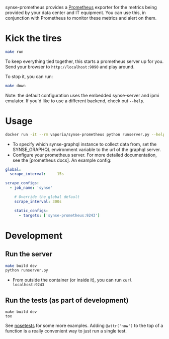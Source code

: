 synse-prometheus provides a [Prometheus][prometheus] exporter for the metrics being provided by your data center and IT equipment. You can use this, in conjunction with Prometheus to monitor these metrics and alert on them.

# Kick the tires

```bash
make run
```

To keep everything tied together, this starts a prometheus server up for you. Send your browser to `http://localhost:9090` and play around.

To stop it, you can run:

```bash
make down
```

Note: the default configuration uses the embedded synse-server and ipmi emulator. If you'd like to use a different backend, check out `--help`.

# Usage

```bash
docker run -it --rm vaporio/synse-prometheus python runserver.py --help
```

- To specify which synse-graphql instance to collect data from, set the SYNSE_GRAPHQL environment variable to the url of the graphql server.
- Configure your prometheus server. For more detailed documentation, see the [prometheus docs]. An example config:

```yaml
global:
  scrape_interval:     15s

scrape_configs:
  - job_name: 'synse'

    # Override the global default
    scrape_interval: 300s

    static_configs:
      - targets: ['synse-prometheus:9243']
```

# Development

## Run the server

```bash
make build dev
python runserver.py
```

- From outside the container (or inside it), you can run `curl localhost:9243`

## Run the tests (as part of development)

```
make build dev
tox
```

See [nosetests](http://nose.readthedocs.io/en/latest/usage.html) for some more examples. Adding `@attr('now')` to the top of a function is a really convenient way to just run a single test.

[prometheus-docs]: https://prometheus.io/docs/introduction/install/
[prometheus]: https://prometheus.io/
